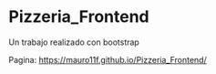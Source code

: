 # Pizzeria_Frontend
Un trabajo realizado con bootstrap


Pagina: https://mauro11f.github.io/Pizzeria_Frontend/
